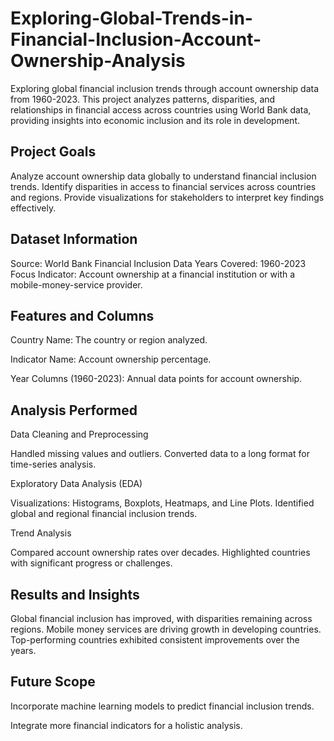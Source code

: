 # Exploring-Global-Trends-in-Financial-Inclusion-Account-Ownership-Analysis
Exploring global financial inclusion trends through account ownership data from 1960-2023. This project analyzes patterns, disparities, and relationships in financial access across countries using World Bank data, providing insights into economic inclusion and its role in development.

## Project Goals
Analyze account ownership data globally to understand financial inclusion trends.
Identify disparities in access to financial services across countries and regions.
Provide visualizations for stakeholders to interpret key findings effectively.
## Dataset Information
Source: World Bank Financial Inclusion Data
Years Covered: 1960-2023
Focus Indicator: Account ownership at a financial institution or with a mobile-money-service provider.
## Features and Columns
Country Name: The country or region analyzed.

Indicator Name: Account ownership percentage.

Year Columns (1960-2023): Annual data points for account ownership.

## Analysis Performed

Data Cleaning and Preprocessing

Handled missing values and outliers.
Converted data to a long format for time-series analysis.

Exploratory Data Analysis (EDA)

Visualizations: Histograms, Boxplots, Heatmaps, and Line Plots.
Identified global and regional financial inclusion trends.

Trend Analysis

Compared account ownership rates over decades.
Highlighted countries with significant progress or challenges.

## Results and Insights

Global financial inclusion has improved, with disparities remaining across regions.
Mobile money services are driving growth in developing countries.
Top-performing countries exhibited consistent improvements over the years.

## Future Scope

Incorporate machine learning models to predict financial inclusion trends.

Integrate more financial indicators for a holistic analysis.





